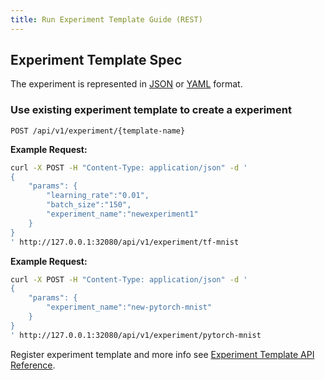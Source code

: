 ```yaml
---
title: Run Experiment Template Guide (REST)
---
```


<!--
Licensed to the Apache Software Foundation (ASF) under one
or more contributor license agreements.  See the NOTICE file
distributed with this work for additional information
regarding copyright ownership.  The ASF licenses this file
to you under the Apache License, Version 2.0 (the
"License"); you may not use this file except in compliance
with the License.  You may obtain a copy of the License at

  http://www.apache.org/licenses/LICENSE-2.0

Unless required by applicable law or agreed to in writing,
software distributed under the License is distributed on an
"AS IS" BASIS, WITHOUT WARRANTIES OR CONDITIONS OF ANY
KIND, either express or implied.  See the License for the
specific language governing permissions and limitations
under the License.
-->

## Experiment Template Spec

The experiment is represented in [JSON](https://www.json.org) or [YAML](https://yaml.org) format.

### Use existing experiment template to create a experiment

`POST /api/v1/experiment/{template-name}`

**Example Request:**

```sh
curl -X POST -H "Content-Type: application/json" -d '
{
    "params": {
        "learning_rate":"0.01",
        "batch_size":"150",
        "experiment_name":"newexperiment1"
    }
}
' http://127.0.0.1:32080/api/v1/experiment/tf-mnist
```

**Example Request:**

```sh
curl -X POST -H "Content-Type: application/json" -d '
{
    "params": {
        "experiment_name":"new-pytorch-mnist"
    }
}
' http://127.0.0.1:32080/api/v1/experiment/pytorch-mnist
```

Register experiment template and more info see [Experiment Template API Reference](api/experiment-template.md).
